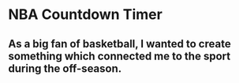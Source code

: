 # NBA Countdown Timer 

## As a big fan of basketball, I wanted to create something which connected me to the sport during the off-season. 